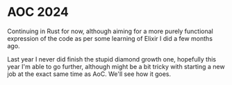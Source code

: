 # AOC 2024

Continuing in Rust for now, although aiming for a more purely functional expression of the code as per some learning of Elixir I did a few months ago.

Last year I never did finish the stupid diamond growth one, hopefully this year I'm able to go further, although might be a bit tricky with starting a new job at the exact same time as AoC. We'll see how it goes.
